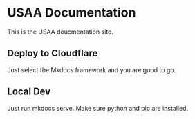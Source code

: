 # USAA Documentation
This is the USAA doucmentation site.
## Deploy to Cloudflare
Just select the Mkdocs framework and you are good to go.
## Local Dev
Just run mkdocs serve. Make sure python and pip are installed.
